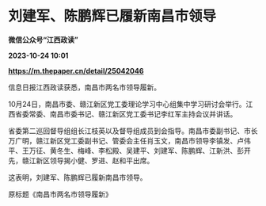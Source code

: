 # 刘建军、陈鹏辉已履新南昌市领导
**微信公众号“江西政读”**

**2023-10-24 10:01**

**https://m.thepaper.cn/detail/25042046**

信息日报江西政读获悉，南昌市两名市领导履新。

10月24日，南昌市委、赣江新区党工委理论学习中心组集中学习研讨会举行。江西省委常委、南昌市委书记、赣江新区党工委书记李红军主持会议并讲话。

省委第二巡回督导组组长江枝英以及督导组成员到会指导。南昌市委副书记、市长万广明，赣江新区党工委副书记、管委会主任肖玉文，南昌市领导李镇发、卢伟平、王万征、黄冬生、梅峰、李松殿、吴建平、刘建军、陈鹏辉、江新洪、彭开先，赣江新区领导揭小健、罗进、赵和平出席。

这表明，刘建军、陈鹏辉已履新南昌市领导。

原标题《南昌市两名市领导履新》